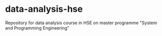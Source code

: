 # data-analysis-hse
Repository for data analysis course in HSE on master programme "System and Programming Engineering"
